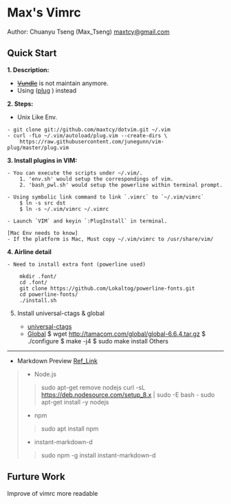 Max's Vimrc
===========
Author: Chuanyu Tseng (Max_Tseng) <maxtcy@gmail.com>

Quick Start
----------------
**1. Description:**

- [~~Vundle~~](https://github.com/gmarik/Vundle.vim) is not maintain anymore.
- Using ([plug](https://github.com/junegunn/vim-plug) ) instead

**2. Steps:**
- Unix Like Env.
```
- git clone git://github.com/maxtcy/dotvim.git ~/.vim
- curl -fLo ~/.vim/autoload/plug.vim --create-dirs \
	https://raw.githubusercontent.com/junegunn/vim-plug/master/plug.vim
```

**3. Install plugins in VIM:**

	- You can execute the scripts under ~/.vim/.
		1. 'env.sh' would setup the correspondings of vim.
		2. 'bash_pwl.sh' would setup the powerline within terminal prompt.

	- Using symbolic link command to link `.vimrc` to `~/.vim/vimrc`
		$ ln -s src dst
		$ ln -s ~/.vim/vimrc ~/.vimrc

	- Launch `VIM` and keyin `:PlugInstall` in terminal.

	[Mac Env needs to know]
	- If the platform is Mac, Must copy ~/.vim/vimrc to /usr/share/vim/

**4. Airline detail**

	- Need to install extra font (powerline used)

```
	mkdir .font/
	cd .font/
	git clone https://github.com/Lokaltog/powerline-fonts.git
	cd powerline-fonts/
	./install.sh
```

5. Install universal-ctags & global

	- [universal-ctags](https://blog.csdn.net/wanghuasn911/article/details/86851825)
	- [Global](https://github.com/kosaki/gtags/blob/master/INSTALL)
		$ wget http://tamacom.com/global/global-6.6.4.tar.gz
		$ ./configure
		$ make -j4
		$ sudo make install
Others
----------
- Markdown Preview [Ref_Link](http://www.jianshu.com/p/24aefcd4ca93)
> - Node.js
>
>> 	sudo apt-get remove nodejs
>>	curl -sL https://deb.nodesource.com/setup_8.x | sudo -E bash -
>>	sudo apt-get install -y nodejs
>
> -  npm
>> 	sudo apt install npm
>
> -  instant-markdown-d
>> 	 sudo npm -g install instant-markdown-d

Furture Work
------------
Improve of vimrc more readable
